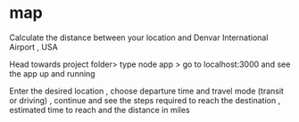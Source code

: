 # map

Calculate the distance between your location and Denvar International Airport , USA

Head towards project folder> type node app > go to localhost:3000 and see the app up and running

Enter the desired location , choose departure time and travel mode (transit or driving) , continue and see the steps required to reach the destination , estimated time to reach and the distance in miles
